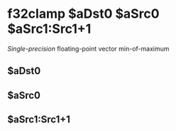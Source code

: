 # f32clamp $aDst0 $aSrc0 $aSrc1:Src1+1

*Single-precision* floating-point vector min-of-maximum


## $aDst0

## $aSrc0

## $aSrc1:Src1+1

